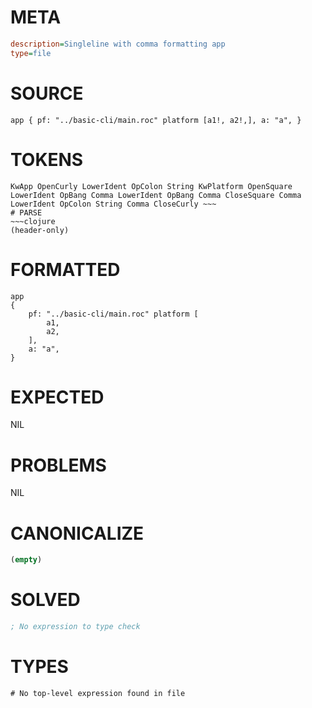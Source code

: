 # META
~~~ini
description=Singleline with comma formatting app
type=file
~~~
# SOURCE
~~~roc
app { pf: "../basic-cli/main.roc" platform [a1!, a2!,], a: "a", }
~~~
# TOKENS
~~~text
KwApp OpenCurly LowerIdent OpColon String KwPlatform OpenSquare LowerIdent OpBang Comma LowerIdent OpBang Comma CloseSquare Comma LowerIdent OpColon String Comma CloseCurly ~~~
# PARSE
~~~clojure
(header-only)
~~~
# FORMATTED
~~~roc
app
{
	pf: "../basic-cli/main.roc" platform [
		a1,
		a2,
	],
	a: "a",
}

~~~
# EXPECTED
NIL
# PROBLEMS
NIL
# CANONICALIZE
~~~clojure
(empty)
~~~
# SOLVED
~~~clojure
; No expression to type check
~~~
# TYPES
~~~roc
# No top-level expression found in file
~~~
